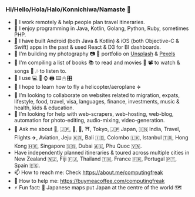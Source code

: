 ### Hi/Hello/Hola/Halo/Konnichiwa/Namaste 👋

- 🔭 I work remotely & help people plan travel itineraries.
- 🌱 I enjoy programming in Java, Kotlin, Golang, Python, Ruby, sometimes PHP.
- ̨📲 I have built Android (both Java & Kotlin) & iOS (both Objective-C & Swift) apps in the past & used React & D3 for BI dashboards.
- 💈 I'm building my photography 📷 📸 portfolio on [Unsplash](https://unsplash.com/@computingfreak) & [Pexels](https://pexels.com/@computingfreak)
- 🚧 I'm compiling a list of books 📚 to read and movies 🎥 📽 to watch & songs 🎵 🎶 to listen to.
- 🧿 I use 💻 📱 ⌚️ 🖨 ⌨️ 🖱 🎛
- 🚁 I hope to learn how to fly a helicopter/aeroplane ✈️
- 👯 I’m looking to collaborate on websites related to migration, expats, lifestyle, food, travel, visa, languages, finance, investments, music & health, kids & education.
- 🤔 I’m looking for help with web-scrapers, web-hosting, web-blog, automation for photo-editing, audio-mixing, video-generation.
- 💬 Ask me about 🍱, 🇯🇵, 🗼, 🗻, ⛩, Tokyo, 🇯🇵 Japan, 🇮🇳 India, Travel, Flights ✈️, Aviation, Jeju 🇰🇷, Bali 🇮🇩, Colombo 🇱🇰, Istanbul 🇹🇷, Hong Kong 🇭🇰, Singapore 🇸🇬, Dubai 🇦🇪, Phu Quoc 🇻🇳.
- Have independently planned itineraries & toured across multiple cities in New Zealand 🇳🇿, Fiji 🇫🇯, Thailand 🇹🇭, France 🇫🇷, Portugal 🇵🇹, Spain 🇪🇸.
- 📫 How to reach me: Check https://about.me/computingfreak
- 🤝 How to help me: https://buymeacoffee.com/computingfreak
- ⚡ Fun fact: 🗾 Japanese maps put Japan at the centre of the world 🗺

